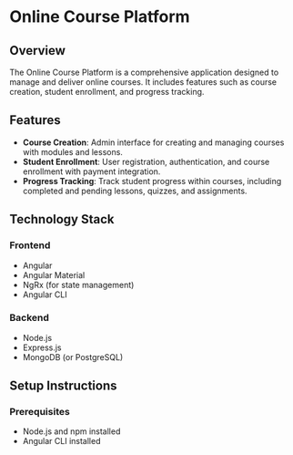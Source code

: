 # Online Course Platform

## Overview
The Online Course Platform is a comprehensive application designed to manage and deliver online courses. It includes features such as course creation, student enrollment, and progress tracking.

## Features
- **Course Creation**: Admin interface for creating and managing courses with modules and lessons.
- **Student Enrollment**: User registration, authentication, and course enrollment with payment integration.
- **Progress Tracking**: Track student progress within courses, including completed and pending lessons, quizzes, and assignments.

## Technology Stack
### Frontend
- Angular
- Angular Material
- NgRx (for state management)
- Angular CLI

### Backend
- Node.js
- Express.js
- MongoDB (or PostgreSQL)

## Setup Instructions

### Prerequisites
- Node.js and npm installed
- Angular CLI installed

